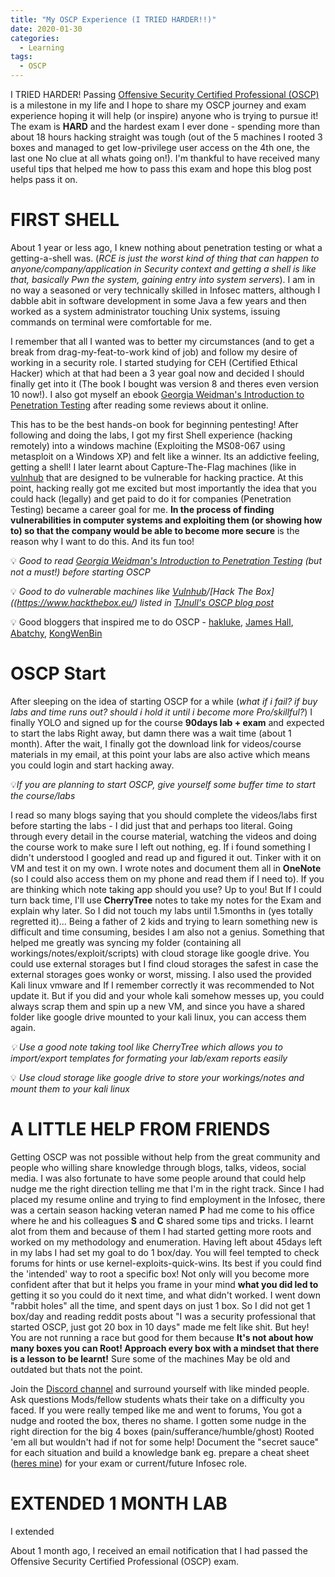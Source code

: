 ```yaml
---
title: "My OSCP Experience (I TRIED HARDER!!)"
date: 2020-01-30
categories:
  - Learning
tags:
  - OSCP
---
```


I TRIED HARDER! Passing [Offensive Security Certified Professional (OSCP)](https://www.offensive-security.com/pwk-oscp/) is a milestone in my life and I hope to share my OSCP journey and exam experience hoping it will help (or inspire) anyone who is trying to pursue it! The exam is **HARD** and the hardest exam I ever done - spending more than about 18 hours hacking straight was tough (out of the 5 machines I rooted 3 boxes and managed to get low-privilege user access on the 4th one, the last one No clue at all whats going on!). I'm thankful to have received many useful tips that helped me how to pass this exam and hope this blog post helps pass it on. 

# FIRST SHELL

About 1 year or less ago, I knew nothing about penetration testing or what a getting-a-shell was. (*RCE is just the worst kind of thing that can happen to anyone/company/application in Security context and getting a shell is like that, basically Pwn the system, gaining entry into system servers*). I am in no way a seasoned or very technically skilled in Infosec matters, although I dabble abit in software development in some Java a few years and then worked as a system administrator touching Unix systems, issuing commands on terminal were comfortable for me.  

I remember that all I wanted was to better my circumstances (and to get a break from drag-my-feat-to-work kind of job) and follow my desire of working in a security role. I started studying for CEH (Certified Ethical Hacker) which at that had been a 3 year goal now and decided I should finally get into it (The book I bought was version 8 and theres even version 10 now!). I also got myself an ebook [Georgia Weidman's Introduction to Penetration Testing](2019-04-13-post-gwpentesting1.md) after reading some reviews about it online.

This has to be the best hands-on book for beginning pentesting! After following and doing the labs, I got my first Shell experience (hacking remotely) into a windows machine (Exploiting the MS08-067 using metasploit on a Windows XP) and felt like a winner. Its an addictive feeling, getting a shell! I later learnt about Capture-The-Flag machines (like in [vulnhub]([https://www.vulnhub.com/](https://www.vulnhub.com/)) that are designed to be vulnerable for hacking practice. At this point, hacking really got me excited but most importantly the idea that you could hack (legally) and get paid to do it for companies (Penetration Testing) became a career goal for me. **In the process of finding vulnerabilities in computer systems and exploiting them (or showing how to) so that the company would be able to become more secure** is the reason why I want to do this. And its fun too!

:bulb: *Good to read [Georgia Weidman's Introduction to Penetration Testing](2019-04-13-post-gwpentesting1.md) (but not a must!) before starting OSCP*

:bulb: *Good to do vulnerable machines like [Vulnhub](https://www.vulnhub.com/)/[Hack The Box]((https://www.hackthebox.eu/) listed in [TJnull's OSCP blog post](https://www.netsecfocus.com/oscp/2019/03/29/The\_Journey\_to\_Try\_Harder-\_TJNulls\_Preparation\_Guide\_for\_PWK\_OSCP.html\#vulnerable-machines)*

:bulb: Good bloggers that inspired me to do OSCP - [hakluke](https://medium.com/@hakluke/haklukes-ultimate-oscp-guide-part-1-is-oscp-for-you-b57cbcce7440), [James Hall](https://411hall.github.io/OSCP-Preparation/), [Abatchy](https://www.abatchy.com/2017/03/how-to-prepare-for-pwkoscp-noob), [KongWenBin](https://kongwenbin.wordpress.com/2017/02/23/officially-oscp-certified/)

# OSCP Start

After sleeping on the idea of starting OSCP for a while (*what if i fail? if buy labs and time runs out? should i hold it until i become more Pro/skillful?*) I finally YOLO and signed up for the course **90days lab + exam** and expected to start the labs Right away, but damn there was a wait time (about 1 month). After the wait, I finally got the download link for videos/course materials in my email, at this point your labs are also active which means you could login and start hacking away. 

:bulb:*If you are planning to start OSCP, give yourself some buffer time to start the course/labs*



I read so many blogs saying that you should complete the videos/labs first before starting the labs - I did just that and perhaps too literal. Going through every detail in the course material, watching the videos and doing the course work to make sure I left out nothing, eg. If i found something I didn't understood I googled and read up and figured it out. Tinker with it on VM and test it on my own. I wrote notes and document them all in **OneNote** (so I could also access them on my phone and read them if I need to). If you are thinking which note taking app should you use? Up to you! But If I could turn back time, I'll use **CherryTree** notes to take my notes for the Exam and explain why later. So I did not touch my labs until 1.5months in (yes totally regretted it)... Being a father of 2 kids and trying to learn something new is difficult and time consuming, besides I am also not a genius. Something that helped me greatly was syncing my folder (containing all workings/notes/exploit/scripts) with cloud storage like google drive. You could use external storages but I find cloud storages the safest in case the external storages goes wonky or worst, missing. I also used the provided Kali linux vmware and If I remember correctly it was recommended to Not update it. But if you did and your whole kali somehow messes up, you could always scrap them and spin up a new VM, and since you have a shared folder like google drive mounted to your kali linux, you can access them again.

*:bulb:* *Use a good note taking tool like CherryTree which allows you to import/export templates for formating your lab/exam reports easily*

:bulb: *Use cloud storage like google drive to store your workings/notes and mount them to your kali linux*

# A LITTLE HELP FROM FRIENDS

Getting OSCP was not possible without help from the great community and people who willing share knowledge through blogs, talks, videos, social media. I was also fortunate to have some people around that could help nudge me the right direction telling me that I'm in the right track. Since I had placed my resume online and trying to find employment in the Infosec, there was a certain season hacking veteran named **P**  had me come to his office where he and his colleagues **S** and **C** shared some tips and tricks. I learnt alot from them and because of them I had started getting more roots and worked on my methodology and enumeration. Having left about 45days left in my labs I had set my goal to do 1 box/day. You will feel tempted to check forums for hints or use kernel-exploits-quick-wins. Its best if you could find the 'intended' way to root a specific box! Not only will you become more confident after that but it helps you frame in your mind **what you did led to** getting it so you could do it next time, and what didn't worked. I went down "rabbit holes" all the time, and spent days on just 1 box. So I did not get 1 box/day and reading reddit posts about "I was a security professional that started OSCP, just got 20 box in 10 days" made me felt like shit. But hey! You are not running a race but good for them because **It's not about how many boxes you can Root! Approach every box with a mindset that there is a lesson to be learnt!** Sure some of the machines May be old and outdated but thats not the point. 

Join the [Discord channel](https://discord.gg/2AG6TCm) and surround yourself with like minded people. Ask questions Mods/fellow students whats their take on a difficulty you faced. If you were really temped like me and went to forums, You got a nudge and rooted the box, theres no shame. I gotten some nudge in the right direction for the big 4 boxes (pain/sufferance/humble/ghost) Rooted 'em all but wouldn't had if not for some help! Document the "secret sauce" for each situation and build a knowledge bank eg. prepare a cheat sheet ([heres mine](https://refabr1k.gitbook.io/oscp/)) for your exam or current/future Infosec role. 

# EXTENDED 1 MONTH LAB

I extended





About 1 month ago, I received an email notification that I had passed the Offensive Security Certified Professional (OSCP) exam. 
